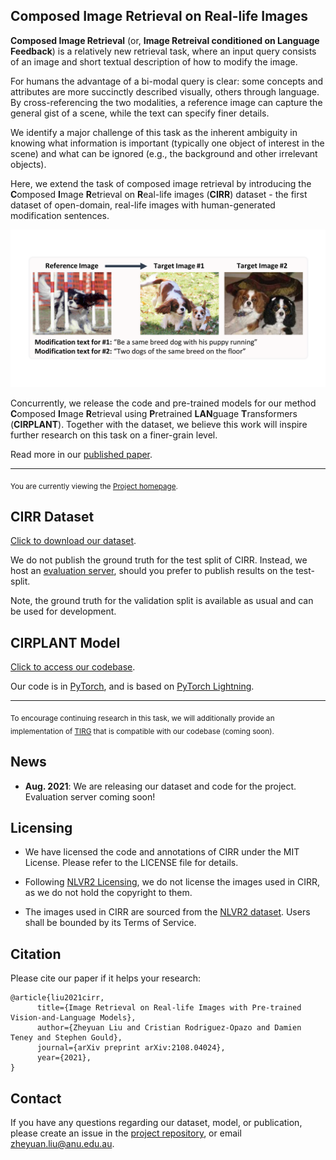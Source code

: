 ## Composed Image Retrieval on Real-life Images

**Composed Image Retrieval** (or, **Image Retreival conditioned on Language Feedback**) is a relatively new retrieval task, where an input query consists of an image and short textual description of how to modify the image. 

For humans the advantage of a bi-modal query is clear: some concepts and attributes are more succinctly described visually, others through language. By cross-referencing the two modalities, a reference image can capture the general gist of a scene, while the text can specify finer details.

We identify a major challenge of this task as the inherent ambiguity in knowing what information is important (typically one object of interest in the scene) and what can be ignored (e.g., the background and other irrelevant objects).

Here, we extend the task of composed image retrieval by introducing the **C**omposed **I**mage **R**etrieval on **R**eal-life images (**CIRR**) dataset - the first dataset of open-domain, real-life images with human-generated modification sentences.

![Demo image from CIRR data](demo_imgs/project_page_demo_img_0.png)

Concurrently, we release the code and pre-trained models for our method **C**omposed **I**mage **R**etrieval using **P**retrained **LAN**guage **T**ransformers (**CIRPLANT**). Together with the dataset, we believe this work will inspire further research on this task on a finer-grain level.

Read more in our [published paper](https://arxiv.org/abs/2108.04024).

----
<sub>You are currently viewing the [Project homepage](https://cuberick-orion.github.io/CIRR/).</sub>


## CIRR Dataset

<!-- ### Download -->

[Click to download our dataset](https://github.com/Cuberick-Orion/CIRR).

<!-- ### Test-split Evaluation Server -->

We do not publish the ground truth for the test split of CIRR. Instead, we host an [evaluation server](https://cirr.cecs.anu.edu.au/), should you prefer to publish results on the test-split.

Note, the ground truth for the validation split is available as usual and can be used for development.

## CIRPLANT Model

[Click to access our codebase](https://github.com/Cuberick-Orion/CIRPLANT).

Our code is in [PyTorch](https://pytorch.org/), and is based on [PyTorch Lightning](https://www.pytorchlightning.ai/). 

----
<sub>To encourage continuing research in this task, we will additionally provide an implementation of [TIRG](https://github.com/google/tirg) that is compatible with our codebase (coming soon).</sub>

## News
 - **Aug. 2021**: We are releasing our dataset and code for the project. Evaluation server coming soon!

## Licensing

 - We have licensed the code and annotations of CIRR under the MIT License. Please refer to the LICENSE file for details.

 - Following [NLVR2 Licensing](https://github.com/lil-lab/nlvr#licensing), we do not license the images used in CIRR, as we do not hold the copyright to them.

 - The images used in CIRR are sourced from the [NLVR2 dataset](https://lil.nlp.cornell.edu/nlvr/). Users shall be bounded by its Terms of Service.
 
## Citation

Please cite our paper if it helps your research:
```
@article{liu2021cirr,
      title={Image Retrieval on Real-life Images with Pre-trained Vision-and-Language Models}, 
      author={Zheyuan Liu and Cristian Rodriguez-Opazo and Damien Teney and Stephen Gould},
      journal={arXiv preprint arXiv:2108.04024},
      year={2021},
}
```

## Contact

If you have any questions regarding our dataset, model, or publication, please create an issue in the [project repository](https://github.com/Cuberick-Orion/CIRR/issues), or email [zheyuan.liu@anu.edu.au](mailto:zheyuan.liu@anu.edu.au).